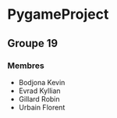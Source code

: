 # PygameProject
## Groupe 19
### Membres
- Bodjona Kevin 
- Evrad Kyllian
- Gillard Robin
- Urbain Florent
